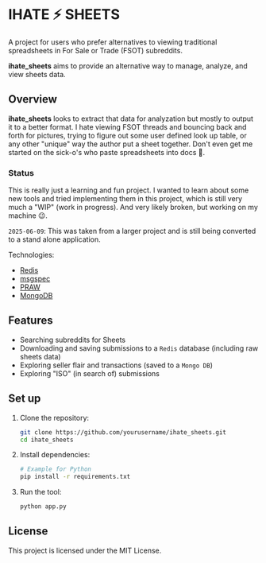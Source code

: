 # IHATE ⚡ SHEETS

A project for users who prefer alternatives to viewing traditional spreadsheets in For Sale or Trade (FSOT) subreddits.

**ihate_sheets** aims to provide an alternative way to manage, analyze, and view sheets data.

## Overview

**ihate_sheets** looks to extract that data for analyzation but mostly to output it to a better format. I hate viewing FSOT threads and bouncing back and forth for pictures, trying to figure out some user defined look up table, or any other "unique" way the author put a sheet together. Don't even get me started on the sick-o's who paste spreadsheets into docs 🫣.

### Status

This is really just a learning and fun project. I wanted to learn about some new tools and tried implementing them in this project, which is still very much a "WIP" (work in progress). And very likely broken, but working on my machine 😉.

`2025-06-09`: This was taken from a larger project and is still being converted to a stand alone application.

Technologies:

- [Redis](https://redis.io/docs/latest/)
- [msgspec](https://jcristharif.com/msgspec/)
- [PRAW](https://praw.readthedocs.io/en/stable/index.html)
- [MongoDB](https://www.mongodb.com/)

## Features

- Searching subreddits for Sheets
- Downloading and saving submissions to a `Redis` database (including raw sheets data)
- Exploring seller flair and transactions (saved to a `Mongo DB`)
- Exploring "ISO" (in search of) submissions

## Set up

1. Clone the repository:

    ```bash
    git clone https://github.com/yourusername/ihate_sheets.git
    cd ihate_sheets
    ```

2. Install dependencies:
    
    ```bash
    # Example for Python
    pip install -r requirements.txt
    ```

3. Run the tool:
    
    ```bash
    python app.py
    ```

## License

This project is licensed under the MIT License.
